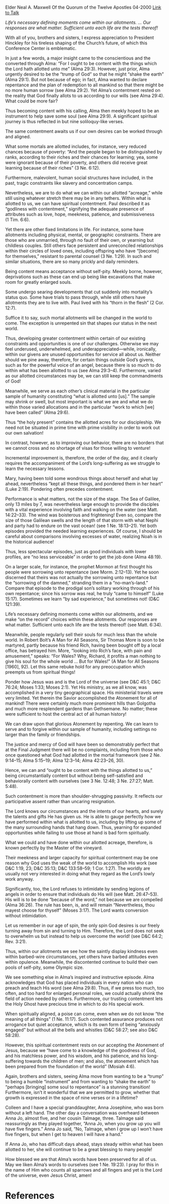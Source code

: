 Elder Neal A. Maxwell
Of the Quorum of the Twelve Apostles
04-2000
[Link to Talk](https://www.churchofjesuschrist.org/study/general-conference/2000/04/content-with-the-things-allotted-unto-us?lang=eng)

_Life’s necessary defining moments come within our allotments. … Our responses are what matter. Sufficient unto each life are the tests thereof!_

With all of you, brothers and sisters, I express appreciation to President Hinckley for his tireless shaping of the Church’s future, of which this Conference Center is emblematic.

In just a few words, a major insight came to the conscientious and the converted through Alma: “For I ought to be content with the things which the Lord hath allotted unto me” (Alma 29:3). However, just prior, Alma urgently desired to be the “trump of God” so that he might “shake the earth” (Alma 29:1). But not because of ego; in fact, Alma wanted to declare repentance and the plan of redemption to all mankind so that there might be no more human sorrow (see Alma 29:2). Yet Alma’s contentment rested on the reality that God finally allots to us according to our wills (see Alma 29:4). What could be more fair?

Thus becoming content with his calling, Alma then meekly hoped to be an instrument to help save some soul (see Alma 29:9). A significant spiritual journey is thus reflected in but nine soliloquy-like verses.

The same contentment awaits us if our own desires can be worked through and aligned.

What some mortals are allotted includes, for instance, very reduced chances because of poverty: “And the people began to be distinguished by ranks, according to their riches and their chances for learning; yea, some were ignorant because of their poverty, and others did receive great learning because of their riches” (3 Ne. 6:12).

Furthermore, malevolent, human social structures have included, in the past, tragic constraints like slavery and concentration camps.

Nevertheless, we are to do what we can within our allotted “acreage,” while still using whatever stretch there may be in any tethers. Within what is allotted to us, we can have spiritual contentment. Paul described it as “godliness with contentment,” signifying the adequate presence of attributes such as love, hope, meekness, patience, and submissiveness (1 Tim. 6:6).

Yet there are other fixed limitations in life. For instance, some have allotments including physical, mental, or geographic constraints. There are those who are unmarried, through no fault of their own, or yearning but childless couples. Still others face persistent and unreconciled relationships within their circles of loved ones, including offspring who have “[become] for themselves,” resistant to parental counsel (3 Ne. 1:29). In such and similar situations, there are so many prickly and daily reminders.

Being content means acceptance without self-pity. Meekly borne, however, deprivations such as these can end up being like excavations that make room for greatly enlarged souls.

Some undergo searing developments that cut suddenly into mortality’s status quo. Some have trials to pass through, while still others have allotments they are to live with. Paul lived with his “thorn in the flesh” (2 Cor. 12:7).

Suffice it to say, such mortal allotments will be changed in the world to come. The exception is unrepented sin that shapes our status in the next world.

Thus, developing greater contentment within certain of our existing constraints and opportunities is one of our challenges. Otherwise we may feel underused, underwhelmed, and underappreciated—while, ironically, within our givens are unused opportunities for service all about us. Neither should we pine away, therefore, for certain things outside God’s givens, such as for the powerful voice of an angel, because there is so much to do within what has been allotted to us (see Alma 29:3–4). Furthermore, varied as our allotted circumstances may be, we can still keep the commandments of God!

Meanwhile, we serve as each other’s clinical material in the particular sample of humanity constituting “what is allotted unto [us].” The sample may shrink or swell, but most important is what we are and what we do within those varied allocations and in the particular “work to which [we] have been called” (Alma 29:6).

Thus “the holy present” contains the allotted acres for our discipleship. We need not be situated in prime time with prime visibility in order to work out our own salvation!

In contrast, however, as to improving our behavior, there are no borders that we cannot cross and no shortage of visas for those willing to venture!

Incremental improvement is, therefore, the order of the day, and it clearly requires the accompaniment of the Lord’s long-suffering as we struggle to learn the necessary lessons.

Mary, having been told some wondrous things about herself and what lay ahead, nevertheless “kept all these things, and pondered them in her heart” (Luke 2:19). Pondering often precedes contentment.

Performance is what matters, not the size of the stage. The Sea of Galilee, only 13 miles by 7, was nevertheless large enough to provide the disciples with a vital experience involving faith and walking on the water (see Matt. 14:22–33). The wind was boisterous and frightening! Even so, compare the size of those Galilean swells and the length of that storm with what Nephi and party had to endure on the vast ocean! (see 1 Ne. 18:13–21). Yet both episodes provided the needed learning experiences. Of course, I should be careful about comparisons involving excesses of water, realizing Noah is in the historical audience!

Thus, less spectacular episodes, just as good individuals with lower profiles, are “no less serviceable” in order to get the job done (Alma 48:19).

On a larger scale, for instance, the prophet Mormon at first thought his people were sorrowing unto repentance (see Morm. 2:12–13). Yet he soon discerned that theirs was not actually the sorrowing unto repentance but the “sorrowing of the damned,” stranding them in a “no-man’s-land.” Compare that episode to the prodigal son’s solitary working through of his own repentance; since his sorrow was real, he truly “came to himself” (Luke 15:17). Sometimes we learn “by sad experience,” but sometimes not! (D&C 121:39).

Life’s necessary defining moments come within our allotments, and we make “on the record” choices within these allotments. Our responses are what matter. Sufficient unto each life are the tests thereof! (see Matt. 6:34).

Meanwhile, people regularly sell their souls for much less than the whole world. In Robert Bolt’s A Man for All Seasons, Sir Thomas More is soon to be martyred, partly because his friend Rich, having been bought off by a local office, has betrayed him. More, “looking into Rich’s face, with pain and amusement,” speaks: “For Wales? Why, Richard, it profits a man nothing to give his soul for the whole world … But for Wales!” (A Man for All Seasons [1960], 92). Let this same rebuke hold for any preoccupation which preempts us from spiritual things!

Ponder how Jesus was and is the Lord of the universe (see D&C 45:1; D&C 76:24; Moses 1:33; Moses 2:1). Yet His ministry, as we all know, was accomplished in a very tiny geographical space. His ministerial travels were very limited. Yet therein the Savior accomplished the Atonement for all of mankind! There were certainly much more prominent hills than Golgotha and much more resplendent gardens than Gethsemane. No matter; these were sufficient to host the central act of all human history!

We can draw upon that glorious Atonement by repenting. We can learn to serve and to forgive within our sample of humanity, including settings no larger than the family or friendships.

The justice and mercy of God will have been so demonstrably perfect that at the Final Judgment there will be no complaints, including from those who once questioned what God had allotted in the mortal framework (see 2 Ne. 9:14–15; Alma 5:15–19; Alma 12:3–14; Alma 42:23–26, 30).

Hence, we can and “ought to be content with the things allotted to us,” being circumstantially content but without being self-satisfied and behaviorally content with ourselves (see 3 Ne. 12:48; 3 Ne. 27:27; Matt. 5:48).

Such contentment is more than shoulder-shrugging passivity. It reflects our participative assent rather than uncaring resignation.

The Lord knows our circumstances and the intents of our hearts, and surely the talents and gifts He has given us. He is able to gauge perfectly how we have performed within what is allotted to us, including by lifting up some of the many surrounding hands that hang down. Thus, yearning for expanded opportunities while failing to use those at hand is bad form spiritually.

What we could and have done within our allotted acreage, therefore, is known perfectly by the Master of the vineyard.

Their meekness and larger capacity for spiritual contentment may be one reason why God uses the weak of the world to accomplish His work (see D&C 1:19, 23; D&C 35:13; D&C 133:58–59; 1 Cor. 1:27). The worldly are usually not very interested in doing what they regard as the Lord’s lowly work anyway.

Significantly, too, the Lord refuses to intimidate by sending legions of angels in order to ensure that individuals do His will (see Matt. 26:47–53). His will is to be done “because of the word,” not because we are compelled (Alma 36:26). The rule has been, is, and will remain “Nevertheless, thou mayest choose for thyself” (Moses 3:17). The Lord wants conversion without intimidation.

Let us remember in our age of spin, the only spin God desires is our freely turning away from sin and turning to Him. Therefore, the Lord does not seek to overwhelm us but instead to help us overcome the world! (see D&C 64:2; Rev. 3:21).

Thus, within our allotments we see how the saintly display kindness even within barbed-wire circumstances, yet others have barbed attitudes even within opulence. Meanwhile, the discontented continue to build their own pools of self-pity, some Olympic size.

We see something else in Alma’s inspired and instructive episode. Alma acknowledges that God has placed individuals in every nation who can preach and teach His word (see Alma 29:8). Thus, if we press too much, too often, and too hard for enlarged personal roles, we could actually shrink the field of action needed by others. Furthermore, our trusting contentment lets the Holy Ghost have precious time in which to do His special work.

When spiritually aligned, a poise can come, even when we do not know “the meaning of all things” (1 Ne. 11:17). Such contented assurance produces not arrogance but quiet acceptance, which is its own form of being “anxiously engaged” but without all the bells and whistles (D&C 58:27; see also D&C 58:28).

However, this spiritual contentment rests on our accepting the Atonement of Jesus, because we “have come to a knowledge of the goodness of God, and his matchless power, and his wisdom, and his patience, and his long-suffering towards the children of men; and also, the atonement which has been prepared from the foundation of the world” (Mosiah 4:6).

Again, brothers and sisters, seeing Alma move from wanting to be a “trump” to being a humble “instrument” and from wanting to “shake the earth” to “perhaps [bringing] some soul to repentance” is a stunning transition! Furthermore, isn’t it wonderful that we are permitted to grow, whether that growth is expressed in the space of nine verses or in a lifetime?

Colleen and I have a special granddaughter, Anna Josephine, who was born without a left hand. The other day a conversation was overheard between Anna Jo, almost five, and her cousin Talmage, three. Talmage said reassuringly as they played together, “Anna Jo, when you grow up you will have five fingers.” Anna Jo said, “No, Talmage, when I grow up I won’t have five fingers, but when I get to heaven I will have a hand.”

If Anna Jo, who has difficult days ahead, stays steady within what has been allotted to her, she will continue to be a great blessing to many people!

How blessed we are that Alma’s words have been preserved for all of us. May we liken Alma’s words to ourselves (see 1 Ne. 19:23). I pray for this in the name of Him who counts all sparrows and all fingers and yet is the Lord of the universe, even Jesus Christ, amen!

# References
